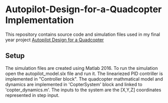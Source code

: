 # Autopilot-Design-for-a-Quadcopter Implementation
This repository contains source code and simulation files used in my final year project [Autopilot Design for a Quadcopter](https://www.researchgate.net/publication/331298873_Autopilot_Design_for_a_Quadcopter)

## Setup
The simulation files are created using Matlab 2016. To run the simulation open the autopilot_model.slx file and run it. The lineariezed PID contriller is implemented in "Controller block". The quadcopter mathmatical model and dynamics are implemented in 'CopterSystem' block and linked to 'copter_dynamics.m'. The inputs to the system are the [X,Y,Z] coordinates represented in step input.

